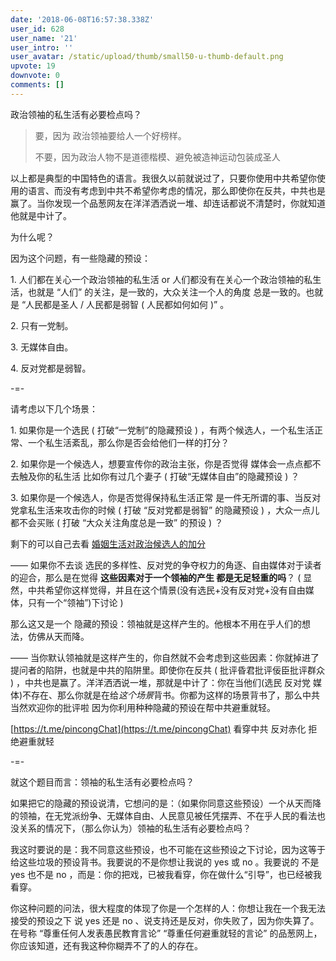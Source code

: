 ```yaml
---
date: '2018-06-08T16:57:38.338Z'
user_id: 628
user_name: '21'
user_intro: ''
user_avatar: /static/upload/thumb/small50-u-thumb-default.png
upvote: 19
downvote: 0
comments: []
---
```


政治领袖的私生活有必要检点吗？

> 要，因为 政治领袖要给人一个好榜样。
> 
> 不要，因为政治人物不是道德楷模、避免被造神运动包装成圣人

以上都是典型的中国特色的语言。我很久以前就说过了，只要你使用中共希望你使用的语言、而没有考虑到中共不希望你考虑的情况，那么即使你在反共，中共也是赢了。当你发现一个品葱网友在洋洋洒洒说一堆、却连话都说不清楚时，你就知道他就是中计了。

为什么呢？

因为这个问题，有一些隐藏的预设：

1\. 人们都在关心一个政治领袖的私生活 or 人们都没有在关心一个政治领袖的私生活，也就是 “人们” 的关注，是一致的，大众关注一个人的角度 总是一致的。也就是 “人民都是圣人 / 人民都是弱智 ( 人民都如何如何 )” 。

2\. 只有一党制。

3\. 无媒体自由。

4\. 反对党都是弱智。

\-=-

请考虑以下几个场景：

1\. 如果你是一个选民 ( 打破“一党制”的隐藏预设 ) ，有两个候选人，一个私生活正常、一个私生活紊乱，那么你是否会给他们一样的打分？

2\. 如果你是一个候选人，想要宣传你的政治主张，你是否觉得 媒体会一点点都不去触及你的私生活 比如你有过几个妻子 ( 打破“无媒体自由”的隐藏预设 ) ？

3\. 如果你是一个候选人，你是否觉得保持私生活正常 是一件无所谓的事、当反对党拿私生活来攻击你的时候 ( 打破 “反对党都是弱智” 的隐藏预设 ) ，大众一点儿都不会买账 ( 打破 “大众关注角度总是一致” 的预设 ) ？

剩下的可以自己去看 [婚姻生活对政治候选人的加分](https://www.zhihu.com/question/30333115/answer/48013999)

—— 如果你不去谈 选民的多样性、反对党的争夺权力的角逐、自由媒体对于读者的迎合，那么是在觉得 **这些因素对于一个领袖的产生 都是无足轻重的吗**？ ( 显然，中共希望你这样觉得，并且在这个情景(没有选民+没有反对党+没有自由媒体，只有一个“领袖”)下讨论 )  

那么这又是一个 隐藏的预设：领袖就是这样产生的。他根本不用在乎人们的想法，仿佛从天而降。

—— 当你默认领袖就是这样产生的，你自然就不会考虑到这些因素：你就掉进了提问者的陷阱，也就是中共的陷阱里。即使你在反共 ( 批评昏君批评佞臣批评群众 ) ，中共也是赢了。洋洋洒洒说一堆，那就是中计了：你在当他们(选民 反对党 媒体)不存在、那么你就是在给*这个场景*背书。你都为这样的场景背书了，那么中共当然欢迎你的批评啦 因为你利用种种隐藏的预设在帮中共避重就轻。

[https://t.me/pincongChat](https://t.me/pincongChat) 看穿中共 反对赤化 拒绝避重就轻

\-=-

就这个题目而言：领袖的私生活有必要检点吗？

如果把它的隐藏的预设说清，它想问的是：（如果你同意这些预设）一个从天而降的领袖，在无党派纷争、无媒体自由、人民意见被任凭摆弄、不在乎人民的看法也没关系的情况下，（那么你认为）领袖的私生活有必要检点吗？

我这时要说的是：我不同意这些预设，也不可能在这些预设之下讨论，因为这等于给这些垃圾的预设背书。我要说的不是你想让我说的 yes 或 no 。我要说的 不是 yes 也不是 no ，而是：你的把戏，已被我看穿，你在做什么“引导”，也已经被我看穿。

你这种问题的问法，很大程度的体现了你是一个怎样的人：你想让我在一个我无法接受的预设之下 说 yes 还是 no 、说支持还是反对，你失败了，因为你失算了。在号称 “尊重任何人发表愚民教育言论” “尊重任何避重就轻的言论” 的<span style="">品葱网上，你应该知道，还有我这种你糊弄不了的人的存在。</span>
